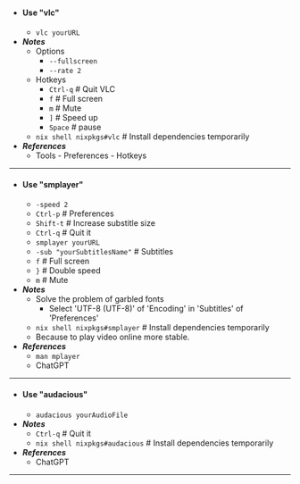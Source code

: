 - #### Use "vlc"
    - `vlc yourURL`
- ***Notes***
    - Options
        - `--fullscreen`
        - `--rate 2`
    - Hotkeys
        - `Ctrl-q` # Quit VLC
        - `f` # Full screen
        - `m` # Mute
        - `]` # Speed up
        - `Space` # pause
    - `nix shell nixpkgs#vlc` # Install dependencies temporarily
- ***References***
    - Tools - Preferences - Hotkeys
- ---
- #### Use "smplayer"
    - `-speed 2`
    - `Ctrl-p` # Preferences
    - `Shift-t` # Increase substitle size
    - `Ctrl-q` # Quit it
    - `smplayer yourURL`
    - `-sub "yourSubtitlesName"` # Subtitles
    - `f` # Full screen
    - `}` # Double speed
    - `m` # Mute
- ***Notes***
    - Solve the problem of garbled fonts
        - Select 'UTF-8 (UTF-8)' of 'Encoding' in 'Subtitles' of 'Preferences'
    - `nix shell nixpkgs#smplayer` # Install dependencies temporarily
    - Because to play video online more stable.
- ***References***
    - `man mplayer`
    - ChatGPT
- ---
- #### Use "audacious"
    - `audacious yourAudioFile`
- ***Notes***
    - `Ctrl-q` # Quit it
    - `nix shell nixpkgs#audacious` # Install dependencies temporarily
- ***References***
    - ChatGPT
- ---
